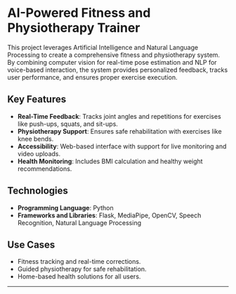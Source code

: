 # AI-Powered Fitness and Physiotherapy Trainer

This project leverages Artificial Intelligence and Natural Language Processing to create a comprehensive fitness and physiotherapy system. By combining computer vision for real-time pose estimation and NLP for voice-based interaction, the system provides personalized feedback, tracks user performance, and ensures proper exercise execution.

## Key Features

- **Real-Time Feedback**: Tracks joint angles and repetitions for exercises like push-ups, squats, and sit-ups.
- **Physiotherapy Support**: Ensures safe rehabilitation with exercises like knee bends.
- **Accessibility**: Web-based interface with support for live monitoring and video uploads.
- **Health Monitoring**: Includes BMI calculation and healthy weight recommendations.

## Technologies

- **Programming Language**: Python
- **Frameworks and Libraries**: Flask, MediaPipe, OpenCV, Speech Recognition, Natural Language Processing

## Use Cases

- Fitness tracking and real-time corrections.
- Guided physiotherapy for safe rehabilitation.
- Home-based health solutions for all users.

---
